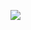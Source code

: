 [![](https://visitcount.itsvg.in/api?id=itoys&label=Welcome!&color=11&icon=8&pretty=true)](https://visitcount.itsvg.in)
<!-- [![iTOYS's github stats](https://github-readme-stats.vercel.app/api?username=iTOYS&bg_color=30,e96443,904e95&title_color=fff&text_color=fff&show_icons=false&count_private=true&include_all_commits=true)](https://github.com/iTOYS) -->

<!-- [![iTOYS's top langs](https://github-readme-stats.vercel.app/api/top-langs/?username=iTOYS&hide=html&layout=compact)](https://github.com/iTOYS) -->
